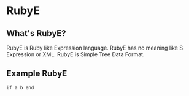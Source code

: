 # RubyE

## What's RubyE?

RubyE is Ruby like Expression language.
RubyE has no meaning like S Expression or XML.
RubyE is Simple Tree Data Format.

## Example RubyE



```
if a b end
```
